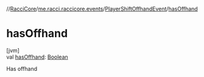 //[RacciCore](../../../index.md)/[me.racci.raccicore.events](../index.md)/[PlayerShiftOffhandEvent](index.md)/[hasOffhand](has-offhand.md)

# hasOffhand

[jvm]\
val [hasOffhand](has-offhand.md): [Boolean](https://kotlinlang.org/api/latest/jvm/stdlib/kotlin/-boolean/index.html)

Has offhand
